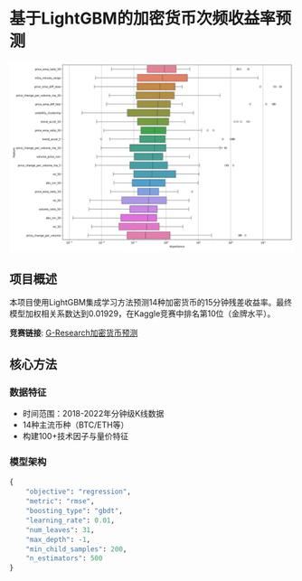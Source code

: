 # 基于LightGBM的加密货币次频收益率预测

![特征重要性](fig/feature_importance.png)

## 项目概述
本项目使用LightGBM集成学习方法预测14种加密货币的15分钟残差收益率。最终模型加权相关系数达到0.01929，在Kaggle竞赛中排名第10位（金牌水平）。

**竞赛链接**: [G-Research加密货币预测](https://www.kaggle.com/competitions/g-research-crypto-forecasting/data)

## 核心方法
### 数据特征
- 时间范围：2018-2022年分钟级K线数据
- 14种主流币种（BTC/ETH等）
- 构建100+技术因子与量价特征

### 模型架构
```python
{
    "objective": "regression",
    "metric": "rmse",
    "boosting_type": "gbdt",
    "learning_rate": 0.01,
    "num_leaves": 31,
    "max_depth": -1,
    "min_child_samples": 200,
    "n_estimators": 500
}